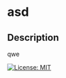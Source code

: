 # asd

## Description

qwe

[![License: MIT](https://img.shields.io/badge/License-MIT-yellow.svg)](https://opensource.org/licenses/MIT)
